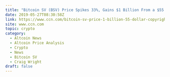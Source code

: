 ```yaml
---
title: "Bitcoin SV (BSV) Price Spikes 33%, Gains $1 Billion From a $55 Copyright Application"
date: 2019-05-27T08:30:58Z
link: https://www.ccn.com/bitcoin-sv-price-1-billion-55-dollar-copyright?utm_medium=RSS&utm_source=hune
site: www.ccn.com
topic: crypto
category:
  - Altcoin News
  - Altcoin Price Analysis
  - Crypto
  - News
  - Bitcoin SV
  - Craig Wright
draft: false
---
```

